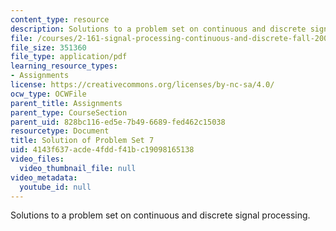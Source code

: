 ```yaml
---
content_type: resource
description: Solutions to a problem set on continuous and discrete signal processing.
file: /courses/2-161-signal-processing-continuous-and-discrete-fall-2008/4143f637acde4fddf41bc19098165138_ps7soln.pdf
file_size: 351360
file_type: application/pdf
learning_resource_types:
- Assignments
license: https://creativecommons.org/licenses/by-nc-sa/4.0/
ocw_type: OCWFile
parent_title: Assignments
parent_type: CourseSection
parent_uid: 828bc116-ed5e-7b49-6689-fed462c15038
resourcetype: Document
title: Solution of Problem Set 7
uid: 4143f637-acde-4fdd-f41b-c19098165138
video_files:
  video_thumbnail_file: null
video_metadata:
  youtube_id: null
---
```

Solutions to a problem set on continuous and discrete signal processing.